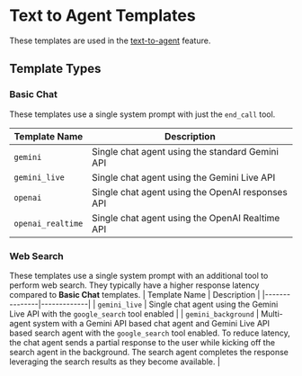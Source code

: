 # Text to Agent Templates

These templates are used in the [text-to-agent](https://play.cartesia.ai/agents/new/text-to-agent) feature.

## Template Types

### Basic Chat

These templates use a single system prompt with just the `end_call` tool.

| Template Name | Description |
|---------------|-------------|
| `gemini` | Single chat agent using the standard Gemini API |
| `gemini_live` | Single chat agent using the Gemini Live API |
| `openai` | Single chat agent using the OpenAI responses API |
| `openai_realtime` | Single chat agent using the OpenAI Realtime API |

### Web Search

These templates use a single system prompt with an additional tool to perform web search. They typically have a higher response latency compared to **Basic Chat** templates.
| Template Name | Description |
|---------------|-------------|
| `gemini_live` | Single chat agent using the Gemini Live API with the `google_search` tool enabled |
| `gemini_background` | Multi-agent system with a Gemini API based chat agent and Gemini Live API based search agent with the `google_search` tool enabled. To reduce latency, the chat agent sends a partial response to the user while kicking off the search agent in the background. The search agent completes the response leveraging the search results as they become available. |
